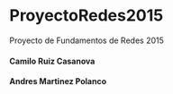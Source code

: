 # ProyectoRedes2015
Proyecto de Fundamentos de Redes 2015

#### Camilo Ruiz Casanova
#### Andres Martinez Polanco
